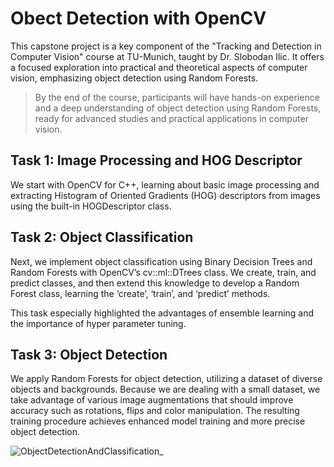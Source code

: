 # Obect Detection with OpenCV

This capstone project is a key component of the "Tracking and Detection in Computer Vision" course at TU-Munich, taught by Dr. Slobodan Ilic. It offers a focused exploration into practical and theoretical aspects of computer vision, emphasizing object detection using Random Forests.

> By the end of the course, participants will have hands-on experience and a deep understanding of object detection using Random Forests, ready for advanced studies and practical applications in computer vision.

## Task 1: Image Processing and HOG Descriptor

We start with OpenCV for C++, learning about basic image processing and extracting Histogram of Oriented Gradients (HOG) descriptors from images using the built-in HOGDescriptor class.

## Task 2: Object Classification

Next, we implement object classification using Binary Decision Trees and Random Forests with OpenCV’s cv::ml::DTrees class. We create, train, and predict classes, and then extend this knowledge to develop a Random Forest class, learning the ‘create’, ‘train’, and ‘predict’ methods.

This task especially highlighted the advantages of ensemble learning and the importance of hyper parameter tuning.

## Task 3: Object Detection

We apply Random Forests for object detection, utilizing a dataset of diverse objects and backgrounds. Because we are dealing with a small dataset, we take advantage of various image augmentations that should improve accuracy such as rotations, flips and color manipulation. The resulting training procedure achieves enhanced model training and more precise object detection.

![ObjectDetectionAndClassification_](https://github.com/AlexSheldrick/ObjectDetectionRandomForests/assets/59337109/ca6f10aa-6696-46ef-8c10-639fa47c3947)
